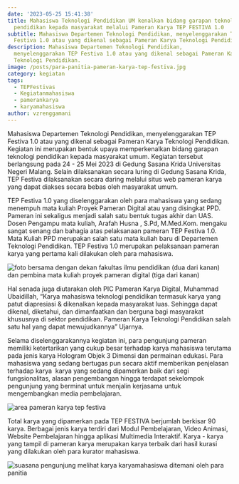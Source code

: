 ```yaml
---
date: '2023-05-25 15:41:38'
title: Mahasiswa Teknologi Pendidikan UM kenalkan bidang garapan teknologi
  pendidikan kepada masyarakat melalui Pameran Karya TEP FESTIVA 1.0
subtitle: Mahasiswa Departemen Teknologi Pendidikan, menyelenggarakan TEP
  Festiva 1.0 atau yang dikenal sebagai Pameran Karya Teknologi Pendidikan.
description: Mahasiswa Departemen Teknologi Pendidikan,
  menyelenggarakan TEP Festiva 1.0 atau yang dikenal sebagai Pameran Karya
  Teknologi Pendidikan.
image: /posts/para-panitia-pameran-karya-tep-festiva.jpg
category: kegiatan
tags:
  - TEPFestivas
  - Kegiatanmahasiswa
  - pamerankarya
  - karyamahasiswa
author: vzrenggamani
---
```


Mahasiswa Departemen Teknologi Pendidikan, menyelenggarakan TEP Festiva 1.0 atau yang dikenal sebagai Pameran Karya Teknologi Pendidikan. Kegiatan ini merupakan bentuk upaya memperkenalkan bidang garapan teknologi pendidikan kepada masyarakat umum. Kegiatan tersebut berlangsung pada 24 - 25 Mei 2023 di Gedung Sasana Krida Universitas Negeri Malang. Selain dilaksanakan secara luring di Gedung Sasana Krida, TEP Festiva dilaksanakan secara daring melalui situs web pameran karya yang dapat diakses secara bebas oleh masyarakat umum.

TEP Festiva 1.0 yang diselenggarakan oleh para mahasiswa yang sedang menempuh mata kuliah Proyek Pameran Digital atau yang disingkat PPD. Pameran ini sekaligus menjadi salah satu bentuk tugas akhir dan UAS. Dosen Pengampu mata kuliah, Arafah Husna , S.Pd, M.Med.Kom. mengaku sangat senang dan bahagia atas pelaksanaan pameran TEP Festiva 1.0. Mata Kuliah PPD merupakan salah satu mata kuliah baru di Departemen Teknologi Pendidikan. TEP Festiva 1.0 merupakan pelaksanaan pameran karya yang pertama kali dilakukan oleh para mahasiswa.

![foto bersama dengan dekan fakultas ilmu pendidikan (dua dari kanan) dan pembina mata kuliah proyek pameran digital (tiga dari kanan)](/posts/foto-bersama-dengan-dekan-fakultas-ilmu-pendidikan-dua-dari-kanan-dan-pembina-mata-kuliah-proyek-pameran-digital-tiga-dari-kanan-.jpg 'foto bersama dengan dekan fakultas ilmu pendidikan (dua dari kanan) dan pembina mata kuliah proyek pameran digital (tiga dari kanan)')

Hal senada juga diutarakan oleh PIC Pameran Karya Digital, Muhammad Ubaidillah, “Karya mahasiswa teknologi pendidikan termasuk karya yang patut diapresiasi & dikenalkan kepada masyarakat luas. Sehingga dapat dikenal, diketahui, dan dimanfaatkan dan berguna bagi masyarakat khususnya di sektor pendidikan. Pameran Karya Teknologi Pendidikan salah satu hal yang dapat mewujudkannya” Ujarnya.

Selama diselenggarakannya kegiatan ini, para pengunjung pameran memiliki ketertarikan yang cukup besar terhadap karya mahasiswa terutama pada jenis karya Hologram Objek 3 Dimensi dan permainan edukasi. Para mahasiswa yang sedang bertugas pun secara aktif memberikan penjelasan terhadap karya  karya yang sedang dipamerkan baik dari segi fungsionalitas, alasan pengembangan hingga terdapat sekelompok pengunjung yang berminat untuk menjalin kerjasama untuk mengembangkan media pembelajaran.

![area pameran karya tep festiva](/posts/area-pameran-karya-tep-festiva.jpg 'area pameran karya tep festiva')

Total karya yang dipamerkan pada TEP FESTIVA berjumlah berkisar 90 karya. Berbagai jenis karya terdiri dari Modul Pembelajaran, Video Animasi, Website Pembelajaran hingga aplikasi Multimedia Interaktif. Karya - karya yang tampil di pameran karya merupakan karya terbaik dari hasil kurasi yang dilakukan oleh para kurator mahasiswa.

![suasana pengunjung melihat karya karyamahasiswa ditemani oleh para panitia](/posts/suasana-pengunjung-melihat-karya-karyamahasiswa-ditemani-oleh-para-panitia.jpg 'suasana pengunjung melihat karya karyamahasiswa ditemani oleh para panitia')
